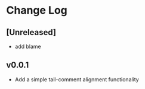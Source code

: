 # Change Log

## [Unreleased]

* add blame

## v0.0.1

- Add a simple tail-comment alignment functionality
